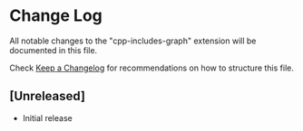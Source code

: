 # Change Log

All notable changes to the "cpp-includes-graph" extension will be documented in this file.

Check [Keep a Changelog](http://keepachangelog.com/) for recommendations on how to structure this file.

## [Unreleased]

- Initial release